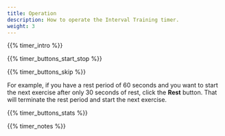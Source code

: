 ```yaml
---
title: Operation
description: How to operate the Interval Training timer.
weight: 3
---
```


{{% timer_intro %}}

{{% timer_buttons_start_stop %}}

{{% timer_buttons_skip %}}

For example, if you have a rest period of 60 seconds and you want to start the
next exercise after only 30 seconds of rest, click the **Rest** button. That will
terminate the rest period and start the next exercise.

{{% timer_buttons_stats %}}

{{% timer_notes %}}
